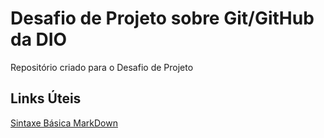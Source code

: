 # Desafio de Projeto sobre Git/GitHub da DIO
Repositório criado para o Desafio de Projeto

## Links Úteis
[Sintaxe Básica MarkDown](https://www.markdownguide.org/cheat-sheet/#basic-syntax)

